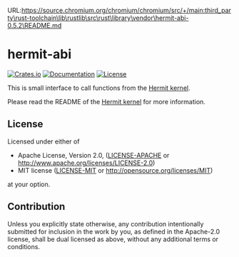 URL:https://source.chromium.org/chromium/chromium/src/+/main:third_party\rust-toolchain\lib\rustlib\src\rust\library\vendor\hermit-abi-0.5.2\README.md
# hermit-abi

[![Crates.io](https://img.shields.io/crates/v/hermit-abi.svg)](https://crates.io/crates/hermit-abi)
[![Documentation](https://img.shields.io/badge/docs-latest-blue.svg)](https://docs.rs/hermit-abi/latest/hermit_abi/)
[![License](https://img.shields.io/crates/l/hermit-abi.svg)](https://img.shields.io/crates/l/hermit-abi.svg)

This is small interface to call functions from the [Hermit kernel](https://github.com/hermit-os/kernel).

Please read the README of the [Hermit kernel](https://github.com/hermit-os/kernel) for more information.

## License

Licensed under either of

* Apache License, Version 2.0, ([LICENSE-APACHE](LICENSE-APACHE) or http://www.apache.org/licenses/LICENSE-2.0)
* MIT license ([LICENSE-MIT](LICENSE-MIT) or http://opensource.org/licenses/MIT)

at your option.

## Contribution

Unless you explicitly state otherwise, any contribution intentionally submitted for inclusion in the work by you, as defined in the Apache-2.0 license, shall be dual licensed as above, without any additional terms or conditions.
